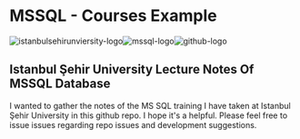 # MSSQL - Courses Example

![istanbulsehirunviersity-logo](https://cloud.githubusercontent.com/assets/15425071/23826672/21f00716-06aa-11e7-9713-972dcda3700e.png)![mssql-logo](https://cloud.githubusercontent.com/assets/15425071/23826719/0781a49c-06ab-11e7-847a-21dd995e0add.png)![github-logo](https://cloud.githubusercontent.com/assets/15425071/23826685/5d627d9c-06aa-11e7-817e-d23811795621.png)

## Istanbul Şehir University Lecture Notes Of MSSQL Database


I wanted to gather the notes of the MS SQL training I have taken at Istanbul Şehir University in this github repo. I hope it's a helpful. Please feel free to issue issues regarding repo issues and development suggestions.
